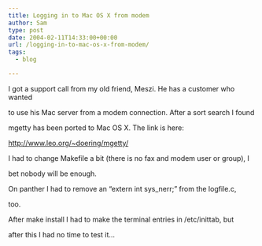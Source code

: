 ```yaml
---
title: Logging in to Mac OS X from modem
author: Sam
type: post
date: 2004-02-11T14:33:00+00:00
url: /logging-in-to-mac-os-x-from-modem/
tags:
  - blog

---
```

I got a support call from my old friend, Meszi. He has a customer who wanted
  
to use his Mac server from a modem connection. After a sort search I found
  
mgetty has been ported to Mac OS X. The link is here:

http://www.leo.org/~doering/mgetty/

I had to change Makefile a bit (there is no fax and modem user or group), I
  
bet nobody will be enough.
  
On panther I had to remove an &#8220;extern int sys_nerr;&#8221; from the logfile.c,
  
too.

After make install I had to make the terminal entries in /etc/inittab, but
  
after this I had no time to test it&#8230;

